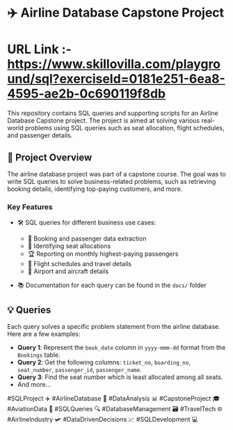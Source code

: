 # ✈️ Airline Database Capstone Project 


# URL Link :- https://www.skillovilla.com/playground/sql?exerciseId=0181e251-6ea8-4595-ae2b-0c690119f8db

This repository contains SQL queries and supporting scripts for an Airline Database Capstone project. The project is aimed at solving various real-world problems using SQL queries such as seat allocation, flight schedules, and passenger details.

## 📝 Project Overview

The airline database project was part of a capstone course. The goal was to write SQL queries to solve business-related problems, such as retrieving booking details, identifying top-paying customers, and more.

### Key Features
- 🛠️ SQL queries for different business use cases:
  - 📄 Booking and passenger data extraction
  - 💺 Identifying seat allocations
  - 🏆 Reporting on monthly highest-paying passengers
  - 📅 Flight schedules and travel details
  - 🛫 Airport and aircraft details
  

- 📚 Documentation for each query can be found in the `docs/` folder


## 💡 Queries

Each query solves a specific problem statement from the airline database. Here are a few examples:
- **Query 1**: Represent the `book_date` column in `yyyy-mmm-dd` format from the `Bookings` table.
- **Query 2**: Get the following columns: `ticket_no`, `boarding_no`, `seat_number`, `passenger_id`, `passenger_name`.
- **Query 3**: Find the seat number which is least allocated among all seats.
- And more...


#SQLProject ✈️ #AirlineDatabase 💾 #DataAnalysis 📊 #CapstoneProject 🎓 #AviationData 🛫 #SQLQueries 🔍 #DatabaseManagement 🗃️ #TravelTech 🌐 #AirlineIndustry 🛩️ #DataDrivenDecisions 📈 #SQLDevelopment 💻

